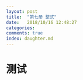 ```yaml
---
layout: post
title:  "第七册 整式"
date:   2018/10/16 12:48:27
categories:
comments: true
index: daughter.md
---
```


# 测试
